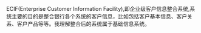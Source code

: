 ECIF(Enterprise Customer Information Facility),即企业级客户信息整合系统,系统主要的目的是整合银行各个系统的客户信息，比如包括客户基本信息、客户关系、客户产品等等。我理解整合后的系统属于基础信息系统。